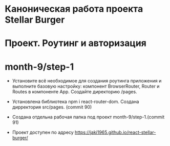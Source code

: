 # Каноническая работа проекта Stellar Burger 
# Проект. Роутинг и авторизация
# month-9/step-1
* Установите всё необходимое для создания роутинга приложения и выполните базовую настройку: компонент BrowserRouter, Router и Routes в компоненте App. Создайте директорию /pages. 
* Установлена библиотека npm i react-router-dom. Создана дирректория src/pages. (commit 90)
* Создана отдельна рабочая папка под проект month-9/step-1.(commit 91)















* Проект доступен по адресу  https://jaki1965.github.io/react-stellar-burger/

  